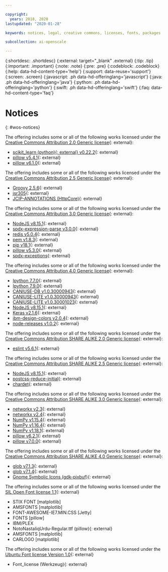 ```yaml
---

copyright:
  years: 2018, 2020
lastupdated: "2020-01-28"

keywords: notices, legal, creative commons, licenses, fonts, packages

subcollection: ai-openscale

---
```


{:shortdesc: .shortdesc}
{:external: target="_blank" .external}
{:tip: .tip}
{:important: .important}
{:note: .note}
{:pre: .pre}
{:codeblock: .codeblock}
{:help: data-hd-content-type='help'}
{:support: data-reuse='support'}
{:screen: .screen}
{:javascript: .ph data-hd-offeringlang='javascript'}
{:java: .ph data-hd-offeringlang='java'}
{:python: .ph data-hd-offeringlang='python'}
{:swift: .ph data-hd-offeringlang='swift'}
{:faq: data-hd-content-type='faq'}

# Notices
{: #wos-notices}



The offering includes some or all of the following works licensed under the [Creative Commons Attribution 2.0 Generic license](https://creativecommons.org/licenses/by/2.0/legalcode){: external}:

- [scikit_learn (python){: external} v0.22.2](https://pypi.org/project/scikit-learn/0.22.2/){: external}
- [pillow v5.4.1](https://pypi.org/project/Pillow/5.4.1/){: external}
- [pillow v6.1.0](https://pypi.org/project/Pillow/6.1.0/){: external}
		
The offering includes some or all of the following works licensed under the [Creative Commons Attribution 2.5 Generic license](https://creativecommons.org/licenses/by/2.5/legalcode){: external}:

- [Groovy 2.5.6](https://github.com/apache/groovy){: external}
- [jsr305](http://central.maven.org/maven2/com/google/code/findbugs/jsr305){: external}
- [JCIP-ANNOTATIONS (HttpCore)](http://search.maven.org/remotecontent?filepath=org/apache/httpcomponents/httpcore/){: external}
		
The offering includes some or all of the following works licensed under the [Creative Commons Attribution 3.0 Generic license](https://creativecommons.org/licenses/by/3.0/legalcode){: external}:

- [NodeJS v8.15.1](https://github.com/nodejs/node/tree/v8.15.1){: external}
- [spdx-expression-parse v3.0.0](http://registry.npmjs.org/spdx-expression-parse/-/spdx-expression-parse-3.0.0.tgz){: external}
- [redis v5.0.4](https://github.com/antirez/redis/tree/5.0.4){: external}
- [pem v1.8.3](https://github.com/Dexus/pem/archive/v1.8.3.zip){: external}
- [pip v18.1](https://pypi.io/packages/source/p/pip/pip-18.1.tar.gz){: external}
- [pillow v5.3.0](https://pypi.org/project/Pillow/5.3.0/){: external}
- [spdx-exceptions](https://www.npmjs.com/package/spdx-exceptions){: external}
		
The offering includes some or all of the following works licensed under the [Creative Commons Attribution 4.0 Generic license](https://creativecommons.org/licenses/by/4.0/legalcode){: external}:

- [Ipython 7.7.0](https://files.pythonhosted.org/packages/6c/dd/dd19a446528a6b10b1e322303916a28b73820e76f1c93c2580f05557210d/ipython-7.7.0.tar.gz){: external}
- [Ipython 7.9.0](https://pypi.io/packages/source/i/ipython/ipython-7.9.0.tar.gz){: external}
- [CANIUSE-DB v1.0.30000943](http://registry.npmjs.org/caniuse-db/-/caniuse-db-1.0.30000943.tgz){: external}
- [CANIUSE-LITE v1.0.30000943](http://registry.npmjs.org/caniuse-lite/-/caniuse-lite-1.0.30000943.tgz){: external}
- [CANIUSE-LITE v1.0.30001023](http://registry.npmjs.org/caniuse-lite/-/caniuse-lite-1.0.30001023.tgz){: external}
- [NodeJS v8.15.1](https://github.com/nodejs/node/tree/v8.15.1){: external}
- [Keras v2.1.6](https://pypi.org/project/Keras/2.1.6){: external}
- [ibm-design-colors v2.0.4](http://registry.npmjs.org/ibm-design-colors/-/ibm-design-colors-2.0.4.tgz){: external}
- [node-releases v1.0.2](http://registry.npmjs.org/node-releases/-/node-releases-1.0.2.tgz){: external}
		
The offering includes some or all of the following works licensed under the [Creative Commons Attribution SHARE ALIKE 2.0 Generic license](https://creativecommons.org/licenses/by-sa/2.0/legalcode){: external}:

- [eslint v5.6.1](http://registry.npmjs.org/eslint/-/eslint-5.6.1.tgz){: external}

The offering includes some or all of the following works licensed under the [Creative Commons Attribution SHARE ALIKE 2.5 Generic license](https://creativecommons.org/licenses/by-sa/2.5/legalcode){: external}:

- [NodeJS v8.15.1](https://github.com/nodejs/node/tree/v8.15.1){: external}
- [postcss-reduce-initial](https://www.npmjs.com/package/postcss-reduce-initial){: external}
- [chardet](https://github.com/chardet/chardet){: external}
		
The offering includes some or all of the following works licensed under the [Creative Commons Attribution SHARE ALIKE 3.0 Generic license](https://creativecommons.org/licenses/by-sa/3.0/legalcode){: external}:

- [networkx v2.3](https://files.pythonhosted.org/packages/85/08/f20aef11d4c343b557e5de6b9548761811eb16e438cee3d32b1c66c8566b/networkx-2.3.zip){: external}
- [networkx v2.4](https://pypi.io/packages/source/n/networkx/networkx-2.4.tar.gz){: external}
- [NumPy v1.15.4](https://pypi.io/packages/source/n/numpy/numpy-1.15.4.tar.gz){: external}
- [NumPy v1.16.4](https://pypi.io/packages/source/n/numpy/numpy-1.16.4.tar.gz){: external}
- [NumPy v1.18.1](https://pypi.io/packages/source/n/numpy/numpy-1.18.1.tar.gz){: external}
- [pillow v6.2.1](https://files.pythonhosted.org/packages/5b/bb/cdc8086db1f15d0664dd22a62c69613cdc00f1dd430b5b19df1bea83f2a3/Pillow-6.2.1.tar.gz){: external}
- [pillow v7.0.0](https://pypi.io/packages/source/p/pillow/pillow-7.0.0.tar.gz){: external}
		
The offering includes some or all of the following works licensed under the [Creative Commons Attribution SHARE ALIKE 4.0 Generic license](https://creativecommons.org/licenses/by-sa/4.0/legalcode){: external}:

- [glob v7.1.3](http://registry.npmjs.org/glob/-/glob-7.1.3.tgz){: external}
- [glob v7.1.4](http://registry.npmjs.org/glob/-/glob-7.1.4.tgz){: external}
- [Gnome Symbolic Icons (gdk-pixbuf)](https://github.com/tschoonj/GTK-for-Windows-Runtime-Environment-Installer){: external}


The offering includes some or all of the following works licensed under the [SIL Open Font license 1.1](https://opensource.org/licenses/OFL-1.1){: external}

- STIX FONT [matplotlib]
- AMSFONTS [matplotlib]
- FONT-AWESOME-IE7.MIN.CSS [Jetty]
- FONTS [pillow]
- IBM/PLEX
- NotoNastaliqUrdu-Regular.ttf (pillow){: external}
- AMSFONTS [matplotlib]
- CARLOGO [matplotlib]


The offering includes some or all of the following works licensed under the [Ubuntu Font license Version 1.0](https://ubuntu.com/legal/font-licence){: external}

- Font_license (Werkzeug){: external}

